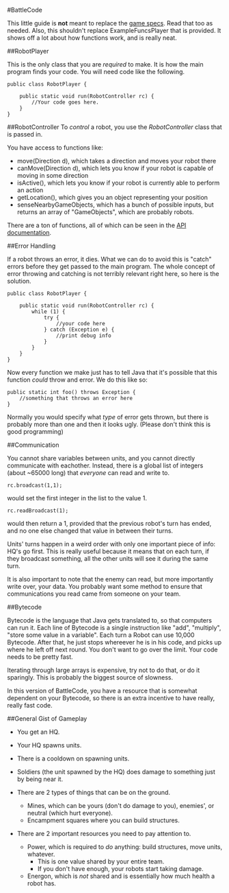 #BattleCode

This little guide is **not** meant to replace the [game specs](https://github.com/bovard/battlecode-server-2014/blob/325ac6f5a9b3333f439ed3d30aec33209746e982/specs.md).
Read that too as needed.
Also, this shouldn't replace ExampleFuncsPlayer that is provided. It shows off a lot about how functions work, and is really neat.

##RobotPlayer

This is the only class that you are *required* to make. It is how the main program finds your code.
You will need code like the following.

	public class RobotPlayer {

		public static void run(RobotController rc) {
			//Your code goes here.
		}
	}

##RobotController
To *control* a robot, you use the *RobotController* class that is passed in.

You have access to functions like:

* move(Direction d), which takes a direction and moves your robot there
* canMove(Direction d), which lets you know if your robot is capable of moving in some direction
* isActive(), which lets you know if your robot is currently able to perform an action
* getLocation(), which gives you an object representing your position
* senseNearbyGameObjects, which has a bunch of possible inputs, but returns an array of "GameObjects", which are probably robots.

There are a ton of functions, all of which can be seen in the [API documentation](http://bovard.github.io/bcode2013-scaffold/).

##Error Handling

If a robot throws an error, it dies.
What we can do to avoid this is "catch" errors before they get passed to the main program.
The whole concept of error throwing and catching is not terribly relevant right here, so here is the solution.


	public class RobotPlayer {

		public static void run(RobotController rc) {
			while (1) {
				try {
					//your code here
				} catch (Exception e) {
					//print debug info
				}
			}
		}
	}

Now every function we make just has to tell Java that it's possible that this function *could* throw and error.
We do this like so:

	public static int foo() throws Exception {
		//something that throws an error here
	}

Normally you would specify what *type* of error gets thrown, but there is probably more than one and then it looks ugly. (Please don't think this is good programming)

##Communication

You cannot share variables between units, and you cannot directly communicate with eachother. Instead, there is a global list of integers (about ~65000 long) that *everyone* can read and write to. 

	rc.broadcast(1,1);

would set the first integer in the list to the value 1.

	rc.readBroadcast(1);

would then return a 1, provided that the previous robot's turn has ended, and no one else changed that value in between their turns.

Units' turns happen in a weird order with only one important piece of info: HQ's go first.
This is really useful because it means that on each turn, if they broadcast something, all the other units will see it during the same turn.

It is also important to note that the enemy can read, but more importantly write over, your data.
You probably want some method to ensure that communications you read came from someone on your team.

##Bytecode

Bytecode is the language that Java gets translated to, so that computers can run it. 
Each line of Bytecode is a single instruction like "add", "multiply", "store some value in a variable".
Each turn a Robot can use 10,000 Bytecode. After that, he just stops whereever he is in his code, and picks up where he left off next round.
You don't want to go over the limit. Your code needs to be pretty fast.

Iterating through large arrays is expensive, try not to do that, or do it sparingly. This is probably the biggest source of slowness.

In this version of BattleCode, you have a resource that is somewhat dependent on your Bytecode, so there is an extra incentive to have really, really fast code.


##General Gist of Gameplay

* You get an HQ. 
* Your HQ spawns units. 
* There is a cooldown on spawning units.

* Soldiers (the unit spawned by the HQ) does damage to something just by being near it.

* There are 2 types of things that can be on the ground.
	* Mines, which can be yours (don't do damage to you), enemies', or neutral (which hurt everyone).
	* Encampment squares where you can build structures.

* There are 2 important resources you need to pay attention to.
	* Power, which is required to *do* anything: build structures, move units, whatever.
		* This is one value shared by your entire team.
		* If you don't have enough, your robots start taking damage.
	* Energon, which is *not* shared and is essentially how much health a robot has.


